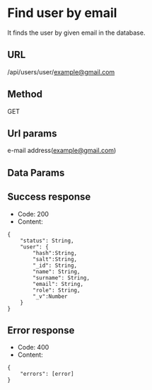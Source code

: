 # Find user by email

It finds the user by given email in the database.

## URL

/api/users/user/example@gmail.com

## Method

GET

## Url params

e-mail address(example@gmail.com)

## Data Params

## Success response

- Code: 200
- Content:
```
{
    "status": String,
    "user": {
        "hash":String,
        "salt":String,
        "_id": String,
        "name": String,
        "surname": String,
        "email": String,
        "role": String,
        "_v":Number
    }
}
```

## Error response
- Code: 400
- Content:
```
{
    "errors": [error]
}
```